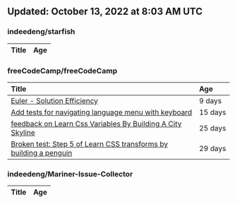## Updated: October 13, 2022 at 8:03 AM UTC


### indeedeng/starfish
|**Title**|**Age**|
|:----|:----|


### freeCodeCamp/freeCodeCamp
|**Title**|**Age**|
|:----|:----|
|[Euler - Solution Efficiency ](https://github.com/freeCodeCamp/freeCodeCamp/issues/47824)|9&nbsp;days|
|[Add tests for navigating language menu with keyboard](https://github.com/freeCodeCamp/freeCodeCamp/issues/47649)|15&nbsp;days|
|[feedback on Learn Css Variables By Building A City Skyline](https://github.com/freeCodeCamp/freeCodeCamp/issues/47555)|25&nbsp;days|
|[Broken test: Step 5 of Learn CSS transforms by building a penguin](https://github.com/freeCodeCamp/freeCodeCamp/issues/47513)|29&nbsp;days|


### indeedeng/Mariner-Issue-Collector
|**Title**|**Age**|
|:----|:----|